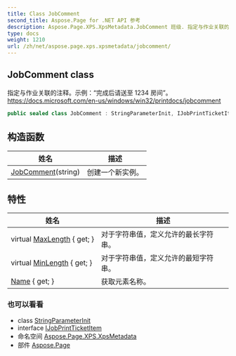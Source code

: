 ```yaml
---
title: Class JobComment
second_title: Aspose.Page for .NET API 参考
description: Aspose.Page.XPS.XpsMetadata.JobComment 班级. 指定与作业关联的注释示例完成后请送至 1234 房间 https//docs.microsoft.com/enus/windows/win32/printdocs/jobcomment
type: docs
weight: 1210
url: /zh/net/aspose.page.xps.xpsmetadata/jobcomment/
---
```

## JobComment class

指定与作业关联的注释。示例：“完成后请送至 1234 房间”。 https://docs.microsoft.com/en-us/windows/win32/printdocs/jobcomment

```csharp
public sealed class JobComment : StringParameterInit, IJobPrintTicketItem
```

## 构造函数

| 姓名 | 描述 |
| --- | --- |
| [JobComment](jobcomment/)(string) | 创建一个新实例。 |

## 特性

| 姓名 | 描述 |
| --- | --- |
| virtual [MaxLength](../../aspose.page.xps.xpsmetadata/stringparameterinit/maxlength/) { get; } | 对于字符串值，定义允许的最长字符串。 |
| virtual [MinLength](../../aspose.page.xps.xpsmetadata/stringparameterinit/minlength/) { get; } | 对于字符串值，定义允许的最短字符串。 |
| [Name](../../aspose.page.xps.xpsmetadata/printticketelement/name/) { get; } | 获取元素名称。 |

### 也可以看看

* class [StringParameterInit](../stringparameterinit/)
* interface [IJobPrintTicketItem](../ijobprintticketitem/)
* 命名空间 [Aspose.Page.XPS.XpsMetadata](../../aspose.page.xps.xpsmetadata/)
* 部件 [Aspose.Page](../../)


